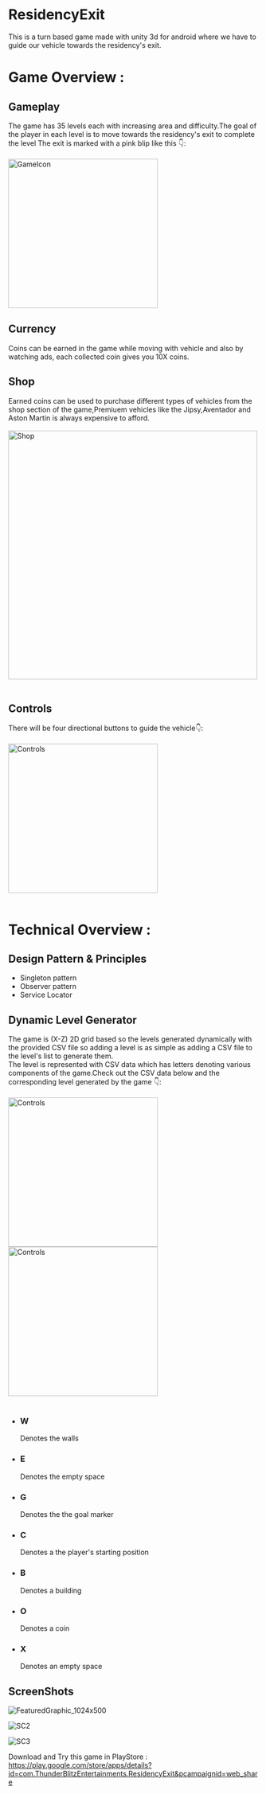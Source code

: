 # ResidencyExit
This is a turn based game made with unity 3d  for android where we have to guide our vehicle towards the residency's exit.

<h1> Game Overview : </h1>

<h2> Gameplay </h2>
The game has 35 levels each with increasing area and difficulty.The goal of the player in each level is to move towards the residency's exit to complete the level
The exit is marked with a pink blip like this 👇: 
<br>
<br>
<img src="https://github.com/RagulPrasadG/ResidencyExit/assets/61055516/b64bf4f5-8707-49bc-9985-4c926e6559b5" alt="GameIcon" width="300">

<h2> Currency </h2>
Coins can be earned in the game while moving with vehicle and also by watching ads, each collected coin gives you 10X coins.

<h2> Shop </h2>
Earned coins can be used to purchase different types of vehicles from the shop section of the game,Premiuem vehicles like the Jipsy,Aventador and Aston Martin is always expensive to afford.
<br>
<br>
<img src="https://github.com/RagulPrasadG/ResidencyExit/assets/61055516/32334e78-144a-4af9-ab50-874bd37e0f9c" alt="Shop" width="500">
<br>
<br>

<h2> Controls </h2>
There will be four directional buttons to guide the vehicle👇: 
<br>
<br>
<img src="https://github.com/RagulPrasadG/ResidencyExit/assets/61055516/a6a613ef-ffd9-496e-87af-d7a17b6f66eb" alt="Controls" width="300">
<br>
<br>

<h1> Technical Overview : </h1>

<h2> Design Pattern & Principles </h2>

* Singleton pattern
* Observer pattern
* Service Locator

<h2> Dynamic Level Generator </h2>
The game is (X-Z) 2D grid based so the levels generated dynamically with the provided CSV file so adding a level is as simple as adding a CSV file to the level's list to generate them.<br>
The level is represented with CSV data which has letters denoting various components of the game.Check out the CSV data below and the corresponding level generated by the game 👇: 
<br>
<br>
<img src="https://github.com/RagulPrasadG/ResidencyExit/assets/61055516/01ec8cd9-a106-47bd-8362-05698d6f1db7" alt="Controls" width="300">  <img src="https://github.com/RagulPrasadG/ResidencyExit/assets/61055516/bf6073b5-b57c-42ae-87d9-2d25683925e6" alt="Controls" width="300">
<br>
<br>

* <h3> W </h3> Denotes the walls
* <h3> E </h3> Denotes the empty space
* <h3> G </h3> Denotes the the goal marker
* <h3> C </h3> Denotes a the player's starting position
* <h3> B </h3> Denotes a building
* <h3> O </h3> Denotes a coin
* <h3> X </h3> Denotes an empty space

<h2> ScreenShots </h2>

![FeaturedGraphic_1024x500](https://github.com/RagulPrasadG/ResidencyExit/assets/61055516/d914034b-0b0b-45f9-b83b-3754761f297f)


![SC2](https://github.com/RagulPrasadG/ResidencyExit/assets/61055516/c6703a5a-6f4a-401d-92fd-3d2bb413bd35)


![SC3](https://github.com/RagulPrasadG/ResidencyExit/assets/61055516/47fe48fd-fd27-4be1-a605-95a748482fcd)


Download and Try this game in PlayStore : https://play.google.com/store/apps/details?id=com.ThunderBlitzEntertainments.ResidencyExit&pcampaignid=web_share
